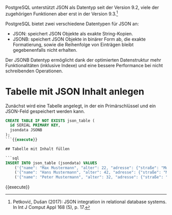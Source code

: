 PostgreSQL unterstützt JSON als Datentyp seit der Version 9.2, viele der zugehörigen Funktionen aber erst in der Version 9.3.[^1]

PostgreSQL bietet zwei verschiedene Datentypen für JSON an:
- JSON: speichert JSON Objekte als exakte String-Kopien.
- JSONB: speichert JSON Objekte in binärer Form ab, die exakte Formatierung, sowie die Reihenfolge von Einträgen bleibt gegebenenfalls nicht erhalten.

Der JSONB Datentyp ermöglicht dank der optimierten Datenstruktur mehr Funktionalitäten (inklusive Indexe) und eine bessere Performance bei nicht schreibenden Operationen.

# Tabelle mit JSON Inhalt anlegen
Zunächst wird eine Tabelle angelegt, in der ein Primärschlüssel und ein JSON-Feld gespeichert werden kann.

```sql
CREATE TABLE IF NOT EXISTS json_table (
  id SERIAL PRIMARY KEY,
  jsondata JSONB
);
```{{execute}}

## Tabelle mit Inhalt füllen

```sql
INSERT INTO json_table (jsondata) VALUES 
    ('{"name": "Max Mustermann", "alter": 22, "adresse": {"straße": "Musterstraße", "ort": "Musterstadt"}, "lieblingsfarbe": "Grün" }'),
    ('{"name": "Hans Mustermann", "alter": 42, "adresse": {"straße": "Musterweg", "ort": "Musterdorf"} }'),
    ('{"name": "Peter Mustermann", "alter": 32, "adresse": {"straße": "Musterstraße", "ort": "Musterstadt"} }');
```	
{{execute}}



[^1]: Petković, Dušan (2017): JSON integration in relational database systems. In Int J Comput Appl 168 (5), p. 17.

